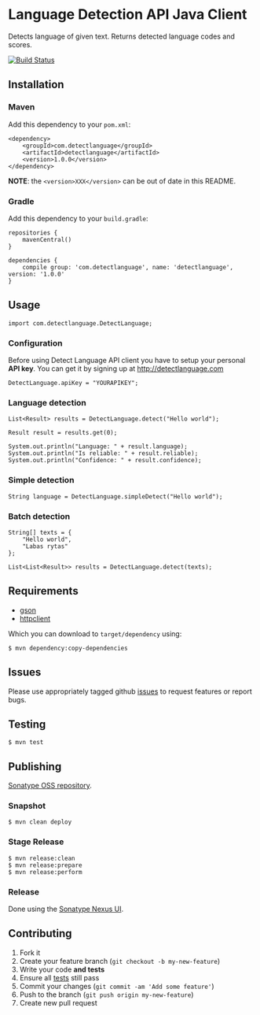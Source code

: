 # Language Detection API Java Client

Detects language of given text. Returns detected language codes and scores.

[![Build Status](https://secure.travis-ci.org/detectlanguage/detectlanguage-java.png)](http://travis-ci.org/detectlanguage/detectlanguage-java)

## Installation

### Maven

Add this dependency to your `pom.xml`:

    <dependency>
	    <groupId>com.detectlanguage</groupId>
	    <artifactId>detectlanguage</artifactId>
	    <version>1.0.0</version>
    </dependency>

**NOTE**: the `<version>XXX</version>` can be out of date in this README.

### Gradle

Add this dependency to your `build.gradle`:

	repositories {
		mavenCentral()
	}

	dependencies {
		compile group: 'com.detectlanguage', name: 'detectlanguage', version: '1.0.0'
	}

## Usage

	import com.detectlanguage.DetectLanguage;

### Configuration

Before using Detect Language API client you have to setup your personal **API key**. You can get it by signing up at http://detectlanguage.com

	DetectLanguage.apiKey = "YOURAPIKEY";
	
### Language detection

		
	List<Result> results = DetectLanguage.detect("Hello world");
	
	Result result = results.get(0);
	
	System.out.println("Language: " + result.language);
	System.out.println("Is reliable: " + result.reliable);
	System.out.println("Confidence: " + result.confidence);
	
	
### Simple detection

	String language = DetectLanguage.simpleDetect("Hello world");

### Batch detection
	
	String[] texts = {
    	"Hello world", 
    	"Labas rytas"
    };
    	
    List<List<Result>> results = DetectLanguage.detect(texts);	

## Requirements

- [gson](http://code.google.com/p/google-gson/)
- [httpclient](http://hc.apache.org/)

Which you can download to `target/dependency` using:

    $ mvn dependency:copy-dependencies

## Issues

Please use appropriately tagged github [issues](https://github.com/detectlanguage/detectlanguage-java/issues) to request features or report bugs.

## Testing

    $ mvn test

## Publishing

[Sonatype OSS repository](https://docs.sonatype.org/display/Repository/Sonatype+OSS+Maven+Repository+Usage+Guide).

### Snapshot

    $ mvn clean deploy

### Stage Release

    $ mvn release:clean
    $ mvn release:prepare
    $ mvn release:perform

### Release

Done using the [Sonatype Nexus UI](https://oss.sonatype.org/).

## Contributing

1. Fork it
2. Create your feature branch (`git checkout -b my-new-feature`)
3. Write your code **and tests**
4. Ensure all [tests](#testing) still pass
5. Commit your changes (`git commit -am 'Add some feature'`)
6. Push to the branch (`git push origin my-new-feature`)
7. Create new pull request
